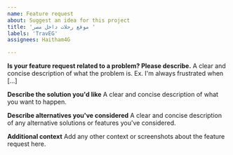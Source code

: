 ```yaml
---
name: Feature request
about: Suggest an idea for this project
title: 'موقع رحلات داخل مصر '
labels: 'TravEG'
assignees: Haitham4G

---
```


**Is your feature request related to a problem? Please describe.**
A clear and concise description of what the problem is. Ex. I'm always frustrated when [...]

**Describe the solution you'd like**
A clear and concise description of what you want to happen.

**Describe alternatives you've considered**
A clear and concise description of any alternative solutions or features you've considered.

**Additional context**
Add any other context or screenshots about the feature request here.
